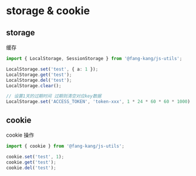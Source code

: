 # storage & cookie

## storage

缓存

```typescript
import { LocalStorage, SessionStorage } from '@fang-kang/js-utils';

LocalStorage.set('test', { a: 1 });
LocalStorage.get('test');
LocalStorage.del('test');
LocalStorage.clear();

// 设置1天的过期时间 过期则清空对应key数据
LocalStorage.set('ACCESS_TOKEN', 'token-xxx', 1 * 24 * 60 * 60 * 1000);
```

## cookie

cookie 操作

```typescript
import { cookie } from '@fang-kang/js-utils';

cookie.set('test', 1);
cookie.get('test');
cookie.del('test');
```
